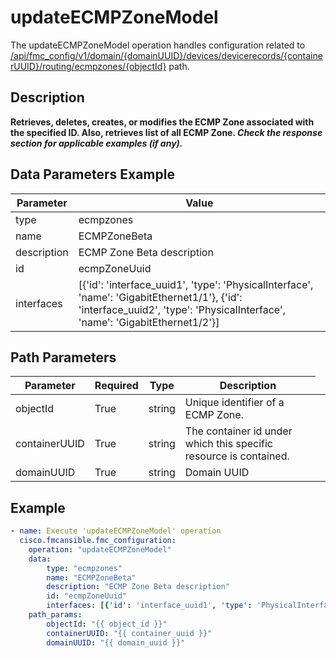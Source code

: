# updateECMPZoneModel

The updateECMPZoneModel operation handles configuration related to [/api/fmc_config/v1/domain/{domainUUID}/devices/devicerecords/{containerUUID}/routing/ecmpzones/{objectId}](/paths//api/fmc_config/v1/domain/{domain_uuid}/devices/devicerecords/{container_uuid}/routing/ecmpzones/{object_id}.md) path.&nbsp;
## Description
**Retrieves, deletes, creates, or modifies the ECMP Zone associated with the specified ID. Also, retrieves list of all ECMP Zone.  _Check the response section for applicable examples (if any)._**

## Data Parameters Example
| Parameter | Value |
| --------- | -------- |
| type | ecmpzones |
| name | ECMPZoneBeta |
| description | ECMP Zone Beta description |
| id | ecmpZoneUuid |
| interfaces | [{'id': 'interface_uuid1', 'type': 'PhysicalInterface', 'name': 'GigabitEthernet1/1'}, {'id': 'interface_uuid2', 'type': 'PhysicalInterface', 'name': 'GigabitEthernet1/2'}] |

## Path Parameters
| Parameter | Required | Type | Description |
| --------- | -------- | ---- | ----------- |
| objectId | True | string <td colspan=3> Unique identifier of a ECMP Zone. |
| containerUUID | True | string <td colspan=3> The container id under which this specific resource is contained. |
| domainUUID | True | string <td colspan=3> Domain UUID |

## Example
```yaml
- name: Execute 'updateECMPZoneModel' operation
  cisco.fmcansible.fmc_configuration:
    operation: "updateECMPZoneModel"
    data:
        type: "ecmpzones"
        name: "ECMPZoneBeta"
        description: "ECMP Zone Beta description"
        id: "ecmpZoneUuid"
        interfaces: [{'id': 'interface_uuid1', 'type': 'PhysicalInterface', 'name': 'GigabitEthernet1/1'}, {'id': 'interface_uuid2', 'type': 'PhysicalInterface', 'name': 'GigabitEthernet1/2'}]
    path_params:
        objectId: "{{ object_id }}"
        containerUUID: "{{ container_uuid }}"
        domainUUID: "{{ domain_uuid }}"

```